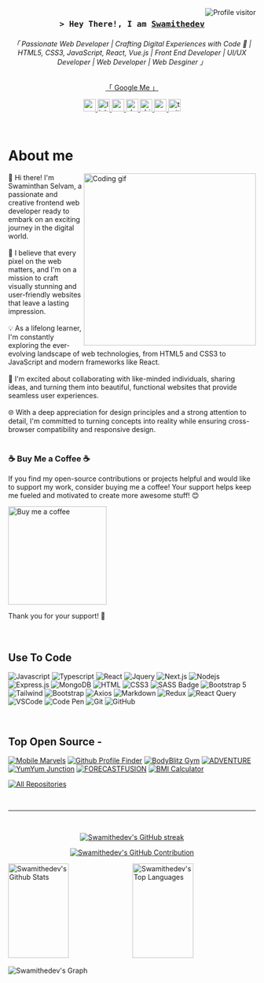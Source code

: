 <!--
<h2 align="center">
  Welcome to Swamithedev World!
  <img src="https://media.giphy.com/media/hvRJCLFzcasrR4ia7z/giphy.gif" width="28">
</h2>
-->

<!--
<p align="center">
  <a href="https://github.com/swamithedev"><img src="https://readme-typing-svg.herokuapp.com/?lines=Self%20Taught%20Programmer;Front%20End%20Developer;1.5%2B%20years%20of%20coding%20experience;Always%20learning%20new%20things&center=true&width=380&height=45"></a>
</p>

 -->

<a href="https://komarev.com/ghpvc/?username=swamithedev">
  <img align="right" src="https://komarev.com/ghpvc/?username=swamithedev&label=Visitors&color=0e75b6&style=flat" alt="Profile visitor" />
</a>


 
<!-- Intro  -->
<h3 align="center">
        <samp>&gt; Hey There!, I am
                <b><a target="_blank" href="https://swamithedev.vercel.app">Swamithedev</a></b>
        </samp>
</h3>


<p align="center"> 
  <samp>
     <h6 align="center" color='black'>「 Passionate Web Developer | Crafting Digital Experiences with Code 🚀 | HTML5, CSS3, JavaScript, React, Vue.js | Front End Developer | UI/UX Developer | Web Developer | Web Desginer 」</h6> 
 
  </samp>
</p>
<p align="center"> 
   <a align="center" href="https://www.google.com/search?q=swamithedev&oq=swamithedev&gs_lcrp=EgZjaHJvbWUqBggAEEUYOzIGCAAQRRg7MgYIARBFGDwyBggCEEUYPDIGCAMQRRhBMgYIBBBFGDwyBggFEEUYQTIGCAYQRRhBMgYIBxBFGDzSAQg0Mjc4ajBqNKgCALACAA&sourceid=chrome&ie=UTF-8">「 Google Me 」</a>
</p>


<p align="center">
<a href="https://swamithedev.vercel.app/" target="_blank">
    <img src="https://img.shields.io/static/v1?message=Portfolio&logo=codesandbox&label=&color=050504&logoColor=DBDBDB&labelColor=&style=for-the-badge" height="25" alt="vercel logo"  />
  </a>
  <a href="https://www.linkedin.com/in/swaminathanselvam/" target="_blank">
    <img src="https://img.shields.io/static/v1?message=LinkedIn&logo=linkedin&label=&color=0077B5&logoColor=white&labelColor=&style=for-the-badge" height="25" alt="linkedin logo"  />
  </a>
  <a href="https://codepen.io/SwamiTheDev/" target="_blank">
    <img src="https://img.shields.io/static/v1?message=Codepen&logo=codepen&label=&color=000000&logoColor=white&labelColor=&style=for-the-badge" height="25" alt="codepen logo"  />
  </a>
  
  <a href="https://dev.to/swamithedev" target="_blank">
    <img src="https://img.shields.io/static/v1?message=dev.to&logo=dev.to&label=&color=0A0A0A&logoColor=white&labelColor=&style=for-the-badge" height="25" alt="devto logo"  />
  </a>
  <a href="https://dribbble.com/swamiTheDev/about" target="_blank">
    <img src="https://img.shields.io/static/v1?message=Dribbble&logo=dribbble&label=&color=EA4C89&logoColor=white&labelColor=&style=for-the-badge" height="25" alt="dribbble logo"  />
  </a>
  <a href="mailto:swamithedev.gmail.com" target="_blank">
    <img src="https://img.shields.io/static/v1?message=Gmail&logo=gmail&label=&color=D14836&logoColor=white&labelColor=&style=for-the-badge" height="25" alt="gmail logo"  />
  </a>
  <a href="https://twitter.com/swamithedev" target="_blank">
    <img src="https://img.shields.io/static/v1?message=Twitter&logo=twitter&label=&color=1DA1F2&logoColor=white&labelColor=&style=for-the-badge" height="25" alt="twitter logo"  />
  </a>
</p>
<br />

<!-- About Section -->
 # About me
 
<p>
 <img align="right" width="350" src="/assets/programmer.gif" alt="Coding gif" />
  
👋 Hi there! I'm Swaminthan Selvam, a passionate and creative frontend web developer ready to embark on an exciting journey in the digital world. <br><br>
🚀 I believe that every pixel on the web matters, and I'm on a mission to craft visually stunning and user-friendly websites that leave a lasting impression.<br><br>
💡 As a lifelong learner, I'm constantly exploring the ever-evolving landscape of web technologies, from HTML5 and CSS3 to JavaScript and modern frameworks like React.<br><br>
🤝 I'm excited about collaborating with like-minded individuals, sharing ideas, and turning them into beautiful, functional websites that provide seamless user experiences. <br><br>
🌐 With a deep appreciation for design principles and a strong attention to detail, I'm committed to turning concepts into reality while ensuring cross-browser compatibility and responsive design.<br><br>
</p>

### ☕ Buy Me a Coffee ☕

If you find my open-source contributions or projects helpful and would like to support my work, consider buying me a coffee! Your support helps keep me fueled and motivated to create more awesome stuff! 😊

<a href="https://www.buymeacoffee.com/swamithedev" target="_blank"><img src="https://img.buymeacoffee.com/button-api/?slug=swamithedev&button=Buy me a coffee&emoji=&emoji_color=#FFDD00&slug=swamithedev" alt="Buy me a coffee" width="200"></a>

Thank you for your support! 🙏
<br/>
<br/>
<br/>

## Use To Code

![Javascript](https://img.shields.io/badge/Javascript-F0DB4F?style=for-the-badge&labelColor=black&logo=javascript&logoColor=F0DB4F)
![Typescript](https://img.shields.io/badge/Typescript-007acc?style=for-the-badge&labelColor=black&logo=typescript&logoColor=007acc)
![React](https://img.shields.io/badge/-React-61DBFB?style=for-the-badge&labelColor=black&logo=react&logoColor=61DBFB)
![Jquery](https://img.shields.io/badge/jquery-20232A?style=for-the-badge&logo=jquery&logoColor=61DAFB)
![Next.js](https://img.shields.io/badge/next.js-000000?style=for-the-badge&logo=nextdotjs&logoColor=white)
![Nodejs](https://img.shields.io/badge/Nodejs-3C873A?style=for-the-badge&labelColor=black&logo=node.js&logoColor=3C873A)
![Express.js](https://img.shields.io/badge/Express.js-000000?style=for-the-badge&logo=express&logoColor=white)
![MongoDB](https://img.shields.io/badge/MongoDB-4EA94B?style=for-the-badge&logo=mongodb&logoColor=white)
![HTML](https://img.shields.io/badge/HTML5-E34F26?style=for-the-badge&logo=html5&logoColor=white)
![CSS3](https://img.shields.io/badge/CSS3-1572B6?style=for-the-badge&logo=css3&logoColor=white)
![SASS Badge](https://img.shields.io/badge/Sass-CC6699?style=for-the-badge&logo=sass&logoColor=white)
![Bootstrap 5](https://img.shields.io/badge/bootstrap-0170FE?style=for-the-badge&logo=bootstrap&logoColor=white)
![Tailwind](https://img.shields.io/badge/Tailwind_CSS-092749?style=for-the-badge&logo=tailwindcss&logoColor=06B6D4&labelColor=000000)
![Bootstrap](https://img.shields.io/badge/Bootstrap-563D7C?style=for-the-badge&logo=bootstrap&logoColor=white)
![Axios](https://img.shields.io/badge/axios-2E7EEA?style=for-the-badge&logo=axios&logoColor=white)
![Markdown](https://img.shields.io/badge/Markdown-000000?style=for-the-badge&logo=markdown&logoColor=white)
![Redux](https://img.shields.io/badge/Redux-593D88?style=for-the-badge&logo=redux&logoColor=white)
![React Query](https://img.shields.io/badge/-React_Query-FF4154?style=for-the-badge&logo=react%20query&logoColor=white)
![VSCode](https://img.shields.io/badge/Visual_Studio-0078d7?style=for-the-badge&logo=visual%20studio&logoColor=white)
![Code Pen](https://img.shields.io/badge/codepen-0078d7?style=for-the-badge&logo=Code%20Pen&logoColor=white)
![Git](https://img.shields.io/badge/Git-F05032?style=for-the-badge&logo=git&logoColor=white)
![GitHub](https://img.shields.io/badge/Github-F05032?style=for-the-badge&logo=github&logoColor=white)

<br/>

## Top Open Source -

[![Mobile Marvels](https://github-readme-stats.vercel.app/api/pin/?username=swamithedev&repo=MobileMarvels&border_color=7F3FBF&bg_color=0D1117&title_color=C9D1D9&text_color=8B949E&icon_color=7F3FBF)](https://github.com/SwamiTheDev/MobileMarvels)
[![Github Profile Finder](https://github-readme-stats.vercel.app/api/pin/?username=swamithedev&repo=github_profile_finder&border_color=7F3FBF&bg_color=0D1117&title_color=C9D1D9&text_color=8B949E&icon_color=7F3FBF)](https://github.com/SwamiTheDev/github_profile_finder)
[![BodyBlitz Gym](https://github-readme-stats.vercel.app/api/pin/?username=swamithedev&repo=gym_website&border_color=7F3FBF&bg_color=0D1117&title_color=C9D1D9&text_color=8B949E&icon_color=7F3FBF)](https://github.com/SwamiTheDev/gym_website)
[![ADVENTURE](https://github-readme-stats.vercel.app/api/pin/?username=swamithedev&repo=Adventure&border_color=7F3FBF&bg_color=0D1117&title_color=C9D1D9&text_color=8B949E&icon_color=7F3FBF)](https://github.com/SwamiTheDev/Adventure)
[![YumYum Junction](https://github-readme-stats.vercel.app/api/pin/?username=swamithedev&repo=YumYum-Junction&border_color=7F3FBF&bg_color=0D1117&title_color=C9D1D9&text_color=8B949E&icon_color=7F3FBF)](https://github.com/SwamiTheDev/YumYum-Junction)
[![FORECASTFUSION](https://github-readme-stats.vercel.app/api/pin/?username=swamithedev&repo=weather-site&border_color=7F3FBF&bg_color=0D1117&title_color=C9D1D9&text_color=8B949E&icon_color=7F3FBF)](https://github.com/SwamiTheDev/weather-site)
[![BMI Calculator](https://github-readme-stats.vercel.app/api/pin/?username=swamithedev&repo=BMI-Calculator&border_color=7F3FBF&bg_color=0D1117&title_color=C9D1D9&text_color=8B949E&icon_color=7F3FBF)](https://github.com/SwamiTheDev/BMI-Calculator)

<p align="left">
  <a href="https://github.com/SwamiTheDev?tab=repositories" target="_blank"><img alt="All Repositories" title="All Repositories" src="https://img.shields.io/badge/-All%20Repos-2962FF?style=for-the-badge&logo=koding&logoColor=white"/></a>
</p>

<br/>
<hr/>
<br/>

<p align="center">
  <a href="https://github.com/swamithedev">
    <img src="https://github-readme-streak-stats.herokuapp.com/?user=swamithedev&theme=radical&border=7F3FBF&background=0D1117" alt="Swamithedev's GitHub streak"/>
  </a>
</p>

<p align="center">
  <a href="https://github.com/swamithedev">
    <img src="https://github-profile-summary-cards.vercel.app/api/cards/profile-details?username=swamithedev&theme=radical" alt="Swamithedev's GitHub Contribution"/>
  </a>
</p>

<a> 
    <a href="https://github.com/alsiam"><img alt="Swamithedev's Github Stats" src="https://denvercoder1-github-readme-stats.vercel.app/api?username=swamithedev&show_icons=true&count_private=true&theme=react&border_color=7F3FBF&bg_color=0D1117&title_color=F85D7F&icon_color=F8D866" height="192px" width="49.5%"/></a>
  <a href="https://github.com/swamithedev"><img alt="Swamithedev's Top Languages" src="https://denvercoder1-github-readme-stats.vercel.app/api/top-langs/?username=swamithedev&langs_count=8&layout=compact&theme=react&border_color=7F3FBF&bg_color=0D1117&title_color=F85D7F&icon_color=F8D866" height="192px" width="49.5%"/></a>
  <br/>
</a>


![Swamithedev's Graph](https://github-readme-activity-graph.vercel.app/graph?username=swamithedev&custom_title=Al%20Swamithedev's%20GitHub%20Activity%20Graph&bg_color=0D1117&color=7F3FBF&line=7F3FBF&point=7F3FBF&area_color=FFFFFF&title_color=FFFFFF&area=true)
